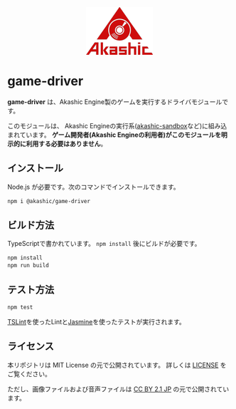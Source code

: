<p align="center">
<img src="https://github.com/akashic-games/game-driver/blob/master/img/akashic.png" />
</p>

# game-driver

**game-driver** は、Akashic Engine製のゲームを実行するドライバモジュールです。

このモジュールは、 Akashic Engineの実行系([akashic-sandbox][sandbox]など)に組み込まれています。
**ゲーム開発者(Akashic Engineの利用者)がこのモジュールを明示的に利用する必要はありません**。

## インストール

Node.js が必要です。次のコマンドでインストールできます。

```sh
npm i @akashic/game-driver
```

## ビルド方法

TypeScriptで書かれています。
`npm install` 後にビルドが必要です。

```sh
npm install
npm run build
```

## テスト方法

```sh
npm test
```

[TSLint][tslint]を使ったLintと[Jasmine][jasmine]を使ったテストが実行されます。

[sandbox]: https://github.com/akashic-games/akashic-sandbox
[tslint]: https://github.com/palantir/tslint "TSLint"
[jasmine]: http://jasmine.github.io "Jasmine"

## ライセンス
本リポジトリは MIT License の元で公開されています。
詳しくは [LICENSE](https://github.com/akashic-games/game-driver/blob/master/LICENSE) をご覧ください。

ただし、画像ファイルおよび音声ファイルは
[CC BY 2.1 JP](https://creativecommons.org/licenses/by/2.1/jp/) の元で公開されています。

